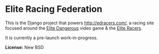 # Elite Racing Federation

This is the Django project that powers http://edracers.com/, a racing site
focused around the [Elite Dangerous](http://elitedangerous.com/) video game &
the [Elite Racers](http://reddit.com/r/EliteRacers).

It is currently a pre-launch work-in-progress.

**License:** New BSD

